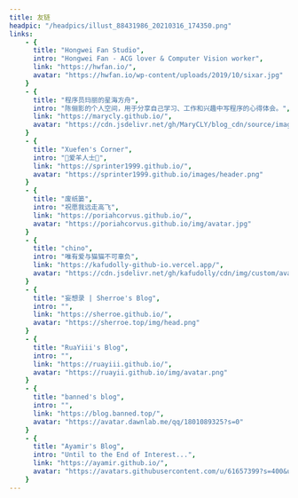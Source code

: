 ```yaml
---
title: 友链
headpic: "/headpics/illust_88431986_20210316_174350.png"
links:     
    - {
      title: "Hongwei Fan Studio",
      intro: "Hongwei Fan - ACG lover & Computer Vision worker",
      link: "https://hwfan.io/",
      avatar: "https://hwfan.io/wp-content/uploads/2019/10/sixar.jpg"
    }
    - {
      title: "程序员玛丽的星海方舟",
      intro: "陈俪影的个人空间，用于分享自己学习、工作和兴趣中写程序的心得体会。",
      link: "https://marycly.github.io/",
      avatar: "https://cdn.jsdelivr.net/gh/MaryCLY/blog_cdn/source/images/02-avatar.jpg"
    }
    - {
      title: "Xuefen's Corner",
      intro: "🐏爱羊人士🐏",
      link: "https://sprinter1999.github.io/",
      avatar: "https://sprinter1999.github.io/images/header.png"
    }
    - {
      title: "废纸篓",
      intro: "祝愿我远走高飞",
      link: "https://poriahcorvus.github.io/",
      avatar: "https://poriahcorvus.github.io/img/avatar.jpg"
    }
    - {
      title: "chino",
      intro: "唯有爱与猫猫不可辜负",
      link: "https://kafudolly-github-io.vercel.app/",
      avatar: "https://cdn.jsdelivr.net/gh/kafudolly/cdn/img/custom/avater.jpg"
    }
    - {
      title: "妄想录 | Sherroe's Blog",
      intro: "",
      link: "https://sherroe.github.io/",
      avatar: "https://sherroe.top/img/head.png"
    }
    - {
      title: "RuaYiii's Blog",
      intro: "",
      link: "https://ruayiii.github.io/",
      avatar: "https://ruayii.github.io/img/avatar.png"
    }
    - {
      title: "banned's blog",
      intro: "",
      link: "https://blog.banned.top/",
      avatar: "https://avatar.dawnlab.me/qq/1801089325?s=0"
    }
    - {
      title: "Ayamir's Blog",
      intro: "Until to the End of Interest...",
      link: "https://ayamir.github.io/",
      avatar: "https://avatars.githubusercontent.com/u/61657399?s=400&u=7a71222b05d3e29bae8c36647b078d8aad923bfe&v=4"
    }
---
```

